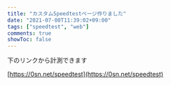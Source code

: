 ```yaml
---
title: "カスタムSpeedtestページ作りました"
date: "2021-07-08T11:39:02+09:00"
tags: ["speedtest", "web"]
comments: true
showToc: false
---
```


下のリンクから計測できます

[https://0sn.net/speedtest](https://0sn.net/speedtest)
